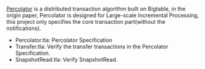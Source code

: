 [Percolator](https://www.usenix.org/legacy/event/osdi10/tech/full_papers/Peng.pdf)
is a distributed transaction algorithm built on Bigtable,
in the origin paper,
Percolator is designed for Large-scale Incremental Processing,
this project only specifies the core transaction part(without the notifications).

- Percolator.tla: Percolator Specification
- Transfer.tla: Verify the transfer transactions in the Percolator Specification.
- SnapshotRead.tla: Verify SnapshotRead.
